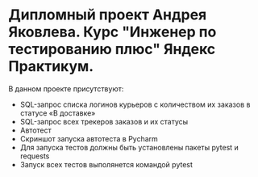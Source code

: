 ﻿# Дипломный проект Андрея Яковлева. Курс "Инженер по тестированию плюс" Яндекс Практикум.
В данном проекте присутствуют:
- SQL-запрос списка логинов курьеров с количеством их заказов в статусе «В доставке»
- SQL-запрос всех трекеров заказов и их статусы
- Автотест
- Скриншот запуска автотеста в Pycharm
- Для запуска тестов должны быть установлены пакеты pytest и requests
- Запуск всех тестов выполянется командой pytest